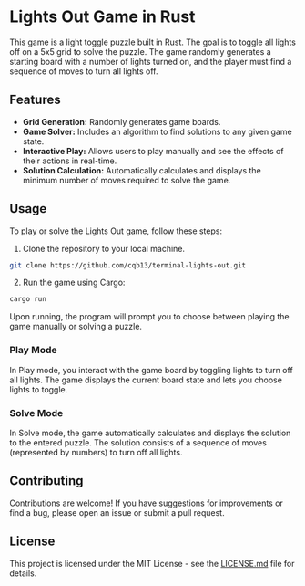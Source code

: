 # Lights Out Game in Rust

This game is a light toggle puzzle built in Rust. The goal is to toggle all lights off on a 5x5 grid to solve the puzzle. The game randomly generates a starting board with a number of lights turned on, and the player must find a sequence of moves to turn all lights off.

## Features

- **Grid Generation:** Randomly generates game boards.
- **Game Solver:** Includes an algorithm to find solutions to any given game state.
- **Interactive Play:** Allows users to play manually and see the effects of their actions in real-time.
- **Solution Calculation:** Automatically calculates and displays the minimum number of moves required to solve the game.

## Usage

To play or solve the Lights Out game, follow these steps:

1. Clone the repository to your local machine.

```sh
git clone https://github.com/cqb13/terminal-lights-out.git
```

2. Run the game using Cargo:

```sh
cargo run
```

Upon running, the program will prompt you to choose between playing the game manually or solving a puzzle.

### Play Mode

In Play mode, you interact with the game board by toggling lights to turn off all lights. The game displays the current board state and lets you choose lights to toggle.

### Solve Mode

In Solve mode, the game automatically calculates and displays the solution to the entered puzzle. The solution consists of a sequence of moves (represented by numbers) to turn off all lights.

## Contributing

Contributions are welcome! If you have suggestions for improvements or find a bug, please open an issue or submit a pull request.

## License

This project is licensed under the MIT License - see the [LICENSE.md](LICENSE.md) file for details.
